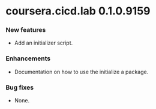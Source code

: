 # coursera.cicd.lab 0.1.0.9159

### New features

* Add an initializer script.

### Enhancements

* Documentation on how to use the initialize a package.

### Bug fixes

* None.